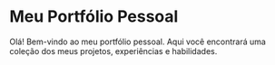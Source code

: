 # Meu Portfólio Pessoal

Olá! Bem-vindo ao meu portfólio pessoal. Aqui você encontrará uma coleção dos meus projetos, experiências e habilidades.
